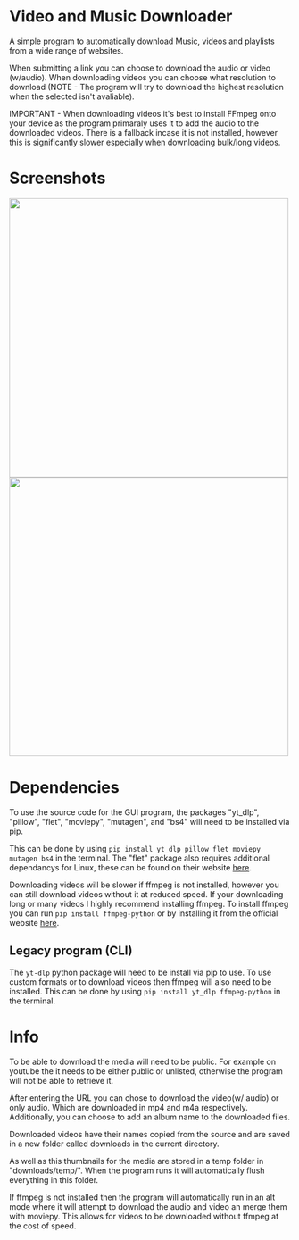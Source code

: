 # Video and Music Downloader
A simple program to automatically download Music, videos and playlists from a wide range of websites. 

When submitting a link you can choose to download the audio or video (w/audio). When downloading videos you can choose what resolution to download (NOTE - The program will try to download the highest resolution when the selected isn't avaliable).

IMPORTANT - When downloading videos it's best to install FFmpeg onto your device as the program primaraly uses it to add the audio to the downloaded videos. There is a fallback incase it is not installed, however this is significantly slower especially when downloading bulk/long videos.


# Screenshots
<img src="https://github.com/user-attachments/assets/a1fe1566-da45-4b91-9497-f9042a16b666" width="500" />
<img src="https://github.com/user-attachments/assets/df4bb006-2f8a-4e09-aa91-b2ddb8f5b76c" width="500" />



# Dependencies
To use the source code for the GUI program, the packages "yt_dlp", "pillow", "flet", "moviepy", "mutagen", and "bs4" will need to be installed via pip.

This can be done by using `pip install yt_dlp pillow flet moviepy mutagen bs4` in the terminal.
The "flet" package also requires additional dependancys for Linux, these can be found on their website [here](https://flet.dev/docs/publish/linux#prerequisites).

Downloading videos will be slower if ffmpeg is not installed, however you can still download videos without it at reduced speed. If your downloading long or many videos I highly recommend installing ffmpeg.
To install ffmpeg you can run `pip install ffmpeg-python` or by installing it from the official website [here](https://ffmpeg.org/).


## Legacy program (CLI)
The `yt-dlp` python package will need to be install via pip to use.
To use custom formats or to download videos then ffmpeg will also need to be installed.
This can be done by using `pip install yt_dlp ffmpeg-python` in the terminal.

# Info
To be able to download the media will need to be public.
For example on youtube the it needs to be either public or unlisted, otherwise the program will not be able to retrieve it.

After entering the URL you can chose to download the video(w/ audio) or only audio. Which are downloaded in mp4 and m4a respectively.
Additionally, you can choose to add an album name to the downloaded files.

Downloaded videos have their names copied from the source and are saved in a new folder called downloads in the current directory.

As well as this thumbnails for the media are stored in a temp folder in "downloads/temp/". When the program runs it will automatically flush everything in this folder.

If ffmpeg is not installed then the program will automatically run in an alt mode where it will attempt to download the audio and video an merge them with moviepy. 
This allows for videos to be downloaded without ffmpeg at the cost of speed.
